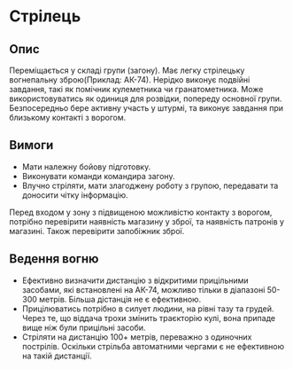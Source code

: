 # Cтрілець

## Опис

Переміщається у складі групи (загону). Має легку стрілецьку вогнепальну зброю(Приклад: АК-74). Нерідко виконує подвійні завдання, такі як помічник кулеметника чи гранатометника. Може використовуватись як одиниця для розвідки, попереду основної групи. Безпосередньо бере активну участь у штурмі, та виконує завдання при близькому контакті з ворогом. 

## Вимоги
- Мати належну бойову підготовку.
- Виконувати команди командира загону.
- Влучно стріляти, мати злагоджену роботу з групою, передавати та доносити чітку інформацію.
  
Перед  входом у зону з підвищеною можливістю контакту з ворогом, потрібно перевірити наявність магазину у зброї, та наявність патронів у магазині. Також перевірити запобіжник зброї. 

## Ведення вогню
- Ефективно визначити  дистанцію з відкритими прицільними засобами, які встановлені на АК-74, можливо  тільки в діапазоні  50-300 метрів. Більша дістанція не є ефективною.
- Прицілюватись потрібно в силует людини, на рівні тазу та грудей. Через те, що віддача трохи змінить траєкторію кулі, вона припаде вище ніж були прицільні засоби.
- Стріляти на дистанцію 100+ метрів, переважно з одиночних пострілів. Оскільки стрільба автоматними чергами є не ефективною на такій дистанції.


